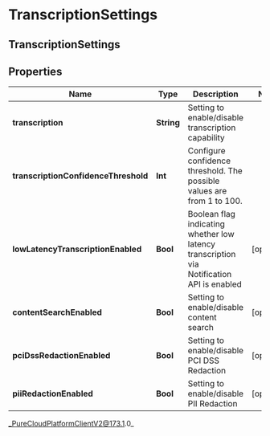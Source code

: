 # TranscriptionSettings

## TranscriptionSettings

## Properties

|Name | Type | Description | Notes|
|------------ | ------------- | ------------- | -------------|
| **transcription** | **String** | Setting to enable/disable transcription capability | |
| **transcriptionConfidenceThreshold** | **Int** | Configure confidence threshold. The possible values are from 1 to 100. | |
| **lowLatencyTranscriptionEnabled** | **Bool** | Boolean flag indicating whether low latency transcription via Notification API is enabled | [optional] |
| **contentSearchEnabled** | **Bool** | Setting to enable/disable content search | [optional] |
| **pciDssRedactionEnabled** | **Bool** | Setting to enable/disable PCI DSS Redaction | [optional] |
| **piiRedactionEnabled** | **Bool** | Setting to enable/disable PII Redaction | [optional] |



_PureCloudPlatformClientV2@173.1.0_
